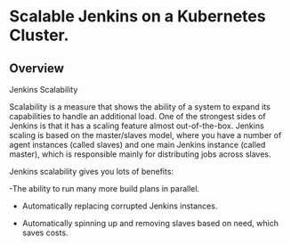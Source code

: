 # Scalable Jenkins on a Kubernetes Cluster.

## Overview
Jenkins Scalability

Scalability is a measure that shows the ability of a system to expand its capabilities to handle an additional load. One of the strongest sides of Jenkins is that it has a scaling feature almost out-of-the-box. Jenkins scaling is based on the master/slaves model, where you have a number of agent instances (called slaves) and one main Jenkins instance (called master), which is responsible mainly for distributing jobs across slaves.

Jenkins scalability gives you lots of benefits:

-The ability to run many more build plans in parallel.

* Automatically replacing corrupted Jenkins instances.

* Automatically spinning up and removing slaves based on need, which saves costs.
